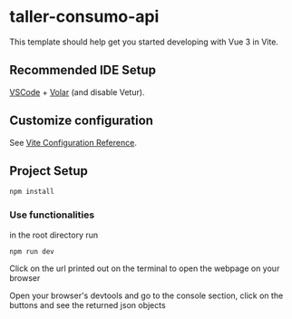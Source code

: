 # taller-consumo-api

This template should help get you started developing with Vue 3 in Vite.

## Recommended IDE Setup

[VSCode](https://code.visualstudio.com/) + [Volar](https://marketplace.visualstudio.com/items?itemName=Vue.volar) (and disable Vetur).

## Customize configuration

See [Vite Configuration Reference](https://vitejs.dev/config/).

## Project Setup

```sh
npm install
```

### Use functionalities

in the root directory run
```sh
npm run dev
```
Click on the url printed out on the terminal to open the webpage on your browser

Open your browser's devtools and go to the console section, click on the buttons and see the returned json objects